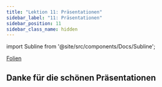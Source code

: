 ```yaml
---
title: "Lektion 11: Präsentationen"
sidebar_label: "11: Präsentationen"
sidebar_position: 11
sidebar_class_name: hidden
---
```


import Subline from '@site/src/components/Docs/Subline';

<Subline text="Look at my website" />

[Folien](https://docs.google.com/presentation/d/1KjQ1i-Q4-fflU9KK-F2TBTRBrjyAuqMSmoY0dQOmAMI)

## Danke für die schönen Präsentationen
